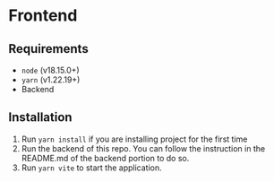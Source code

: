# Frontend

## Requirements

- `node` (v18.15.0+)
- `yarn` (v1.22.19+)
- Backend

## Installation

1. Run `yarn install` if you are installing project for the first time
2. Run the backend of this repo. You can follow the instruction in the README.md of the backend portion to do so.
3. Run `yarn vite` to start the application.
